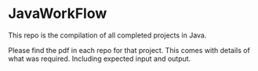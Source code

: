 ﻿# JavaWorkFlow

This repo is the compilation of all completed projects in Java.

Please find the pdf in each repo for that project. This comes with details of what was required. Including expected input and output.



